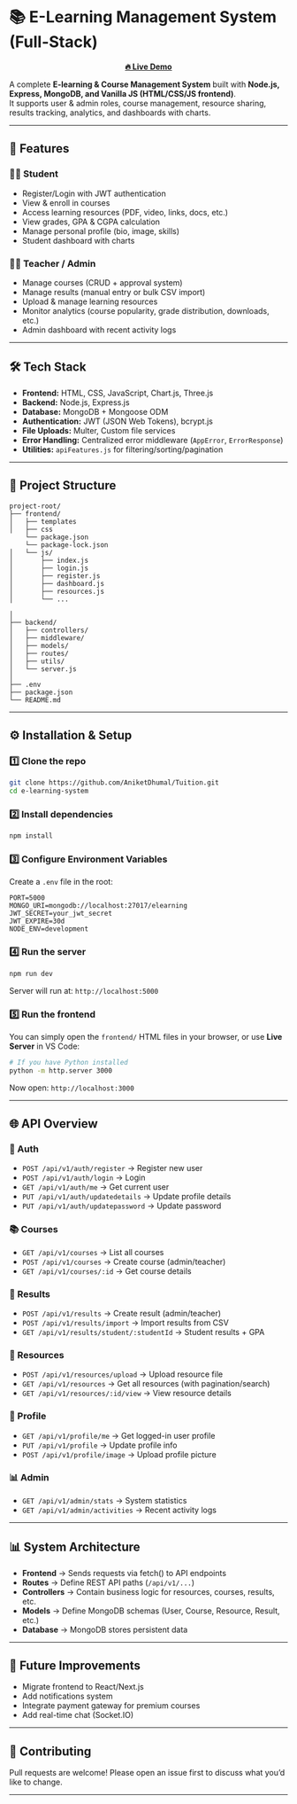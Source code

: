 # 📚 E-Learning Management System (Full-Stack)
<p align="center">
  <a href="https://tuition-1-xx17.onrender.com/" target="_blank"><b>🔥 Live Demo</b></a>
</p>

A complete **E-learning & Course Management System** built with **Node.js, Express, MongoDB, and Vanilla JS (HTML/CSS/JS frontend)**.  
It supports user & admin roles, course management, resource sharing, results tracking, analytics, and dashboards with charts.

---

## 🚀 Features

### 👨‍🎓 Student
- Register/Login with JWT authentication  
- View & enroll in courses  
- Access learning resources (PDF, video, links, docs, etc.)  
- View grades, GPA & CGPA calculation  
- Manage personal profile (bio, image, skills)  
- Student dashboard with charts  

### 👩‍🏫 Teacher / Admin
- Manage courses (CRUD + approval system)  
- Manage results (manual entry or bulk CSV import)  
- Upload & manage learning resources  
- Monitor analytics (course popularity, grade distribution, downloads, etc.)  
- Admin dashboard with recent activity logs  

---

## 🛠️ Tech Stack

- **Frontend:** HTML, CSS, JavaScript, Chart.js, Three.js  
- **Backend:** Node.js, Express.js  
- **Database:** MongoDB + Mongoose ODM  
- **Authentication:** JWT (JSON Web Tokens), bcrypt.js  
- **File Uploads:** Multer, Custom file services  
- **Error Handling:** Centralized error middleware (`AppError`, `ErrorResponse`)  
- **Utilities:** `apiFeatures.js` for filtering/sorting/pagination  

---

## 📂 Project Structure

```
project-root/
├── frontend/
│   ├── templates
│   ├── css
    └── package.json
    └── package-lock.json
│   └── js/
│       ├── index.js
│       ├── login.js
│       ├── register.js
│       ├── dashboard.js
│       ├── resources.js
│       └── ...
     
│
├── backend/
│   ├── controllers/
│   ├── middleware/
│   ├── models/
│   ├── routes/
│   ├── utils/
│   └── server.js
│
├── .env
├── package.json
└── README.md
```

---

## ⚙️ Installation & Setup

### 1️⃣ Clone the repo
```bash
git clone https://github.com/AniketDhumal/Tuition.git
cd e-learning-system
```

### 2️⃣ Install dependencies
```bash
npm install
```

### 3️⃣ Configure Environment Variables  
Create a `.env` file in the root:

```env
PORT=5000
MONGO_URI=mongodb://localhost:27017/elearning
JWT_SECRET=your_jwt_secret
JWT_EXPIRE=30d
NODE_ENV=development
```

### 4️⃣ Run the server
```bash
npm run dev
```

Server will run at: `http://localhost:5000`

### 5️⃣ Run the frontend
You can simply open the `frontend/` HTML files in your browser, or use **Live Server** in VS Code:
```bash
# If you have Python installed
python -m http.server 3000
```
Now open: `http://localhost:3000`

---

## 🌐 API Overview

### 🔑 Auth
- `POST /api/v1/auth/register` → Register new user  
- `POST /api/v1/auth/login` → Login  
- `GET /api/v1/auth/me` → Get current user  
- `PUT /api/v1/auth/updatedetails` → Update profile details  
- `PUT /api/v1/auth/updatepassword` → Update password  

### 📚 Courses
- `GET /api/v1/courses` → List all courses  
- `POST /api/v1/courses` → Create course (admin/teacher)  
- `GET /api/v1/courses/:id` → Get course details  

### 📝 Results
- `POST /api/v1/results` → Create result (admin/teacher)  
- `POST /api/v1/results/import` → Import results from CSV  
- `GET /api/v1/results/student/:studentId` → Student results + GPA  

### 📂 Resources
- `POST /api/v1/resources/upload` → Upload resource file  
- `GET /api/v1/resources` → Get all resources (with pagination/search)  
- `GET /api/v1/resources/:id/view` → View resource details  

### 👤 Profile
- `GET /api/v1/profile/me` → Get logged-in user profile  
- `PUT /api/v1/profile` → Update profile info  
- `POST /api/v1/profile/image` → Upload profile picture  

### 📊 Admin
- `GET /api/v1/admin/stats` → System statistics  
- `GET /api/v1/admin/activities` → Recent activity logs  

---

## 📊 System Architecture



- **Frontend** → Sends requests via fetch() to API endpoints  
- **Routes** → Define REST API paths (`/api/v1/...`)  
- **Controllers** → Contain business logic for resources, courses, results, etc.  
- **Models** → Define MongoDB schemas (User, Course, Resource, Result, etc.)  
- **Database** → MongoDB stores persistent data  

---

## 📌 Future Improvements
- Migrate frontend to React/Next.js  
- Add notifications system  
- Integrate payment gateway for premium courses  
- Add real-time chat (Socket.IO)  

---

## 🤝 Contributing
Pull requests are welcome! Please open an issue first to discuss what you’d like to change.

---
